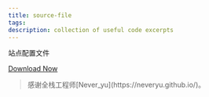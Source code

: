 ```yaml
---
title: source-file
tags:
description: collection of useful code excerpts
---
```

<p id="div-border-top-red">站点配置文件</p>

<a id="download" href="https://git-scm.com/download/win"><i class="fa fa-download"></i><span> Download Now</span>
</a>
    
<blockquote class="blockquote-center">感谢全栈工程师[Never_yu](https://neveryu.github.io/)。</blockquote>
